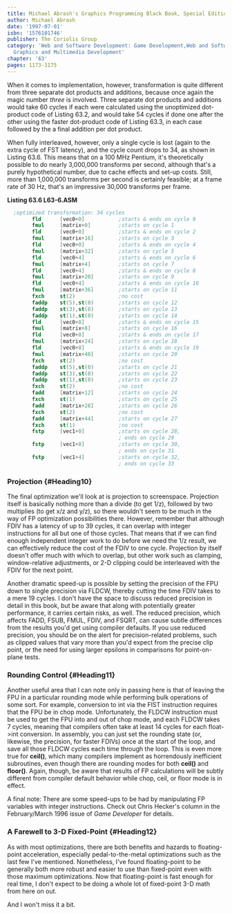 ```yaml
---
title: Michael Abrash's Graphics Programming Black Book, Special Edition
author: Michael Abrash
date: '1997-07-01'
isbn: '1576101746'
publisher: The Coriolis Group
category: 'Web and Software Development: Game Development,Web and Software Development:
  Graphics and Multimedia Development'
chapter: '63'
pages: 1173-1175
---
```


When it comes to implementation, however, transformation is quite
different from three separate dot products and additions, because once
again the magic number *three* is involved. Three separate dot products
and additions would take 60 cycles if each were calculated using the
unoptimized dot-product code of Listing 63.2, and would take 54 cycles
if done one after the other using the faster dot-product code of Listing
63.3, in each case followed by the a final addition per dot product.

When fully interleaved, however, only a single cycle is lost (again to
the extra cycle of FST latency), and the cycle count drops to 34, as
shown in Listing 63.6. This means that on a 100 MHz Pentium, it's
theoretically possible to do nearly 3,000,000 transforms per second,
although that's a purely hypothetical number, due to cache effects and
set-up costs. Still, more than 1,000,000 transforms per second is
certainly feasible; at a frame rate of 30 Hz, that's an impressive
30,000 transforms per frame.

**Listing 63.6 L63-6.ASM**

```nasm
  ;optimized transformation: 34 cycles
        fld      [vec0+0]           ;starts & ends on cycle 0
        fmul     [matrix+0]         ;starts on cycle 1
        fld      [vec0+0]           ;starts & ends on cycle 2
        fmul     [matrix+16]        ;starts on cycle 3
        fld      [vec0+0]           ;starts & ends on cycle 4
        fmul     [matrix+32]        ;starts on cycle 5
        fld      [vec0+4]           ;starts & ends on cycle 6
        fmul     [matrix+4]         ;starts on cycle 7
        fld      [vec0+4]           ;starts & ends on cycle 8
        fmul     [matrix+20]        ;starts on cycle 9
        fld      [vec0+4]           ;starts & ends on cycle 10
        fmul     [matrix+36]        ;starts on cycle 11
        fxch     st(2)              ;no cost
        faddp    st(5),st(0)        ;starts on cycle 12
        faddp    st(3),st(0)        ;starts on cycle 13
        faddp    st(1),st(0)        ;starts on cycle 14
        fld      [vec0+8]           ;starts & ends on cycle 15
        fmul     [matrix+8]         ;starts on cycle 16
        fld      [vec0+8]           ;starts & ends on cycle 17
        fmul     [matrix+24]        ;starts on cycle 18
        fld      [vec0+8]           ;starts & ends on cycle 19
        fmul     [matrix+40]        ;starts on cycle 20
        fxch     st(2)              ;no cost
        faddp    st(5),st(0)        ;starts on cycle 21
        faddp    st(3),st(0)        ;starts on cycle 22
        faddp    st(1),st(0)        ;starts on cycle 23
        fxch     st(2)              ;no cost
        fadd     [matrix+12]        ;starts on cycle 24
        fxch     st(1)              ;starts on cycle 25
        fadd     [matrix+28]        ;starts on cycle 26
        fxch     st(2)              ;no cost
        fadd     [matrix+44]        ;starts on cycle 27
        fxch     st(1)              ;no cost
        fstp     [vec1+0]           ;starts on cycle 28,
                                    ; ends on cycle 29
        fstp     [vec1+8]           ;starts on cycle 30,
                                    ; ends on cycle 31
        fstp     [vec1+4]           ;starts on cycle 32,
                                    ; ends on cycle 33
```

### Projection {#Heading10}

The final optimization we'll look at is projection to screenspace.
Projection itself is basically nothing more than a divide (to get 1/z),
followed by two multiplies (to get x/z and y/z), so there wouldn't seem
to be much in the way of FP optimization possibilities there. However,
remember that although FDIV has a latency of up to 39 cycles, it can
overlap with integer instructions for all but one of those cycles. That
means that if we can find enough independent integer work to do before
we need the 1/z result, we can effectively reduce the cost of the FDIV
to one cycle. Projection by itself doesn't offer much with which to
overlap, but other work such as clamping, window-relative adjustments,
or 2-D clipping could be interleaved with the FDIV for the next point.

Another dramatic speed-up is possible by setting the precision of the
FPU down to single precision via FLDCW, thereby cutting the time FDIV
takes to a mere 19 cycles. I don't have the space to discuss reduced
precision in detail in this book, but be aware that along with
potentially greater performance, it carries certain risks, as well. The
reduced precision, which affects FADD, FSUB, FMUL, FDIV, and FSQRT, can
cause subtle differences from the results you'd get using compiler
defaults. If you use reduced precision, you should be on the alert for
precision-related problems, such as clipped values that vary more than
you'd expect from the precise clip point, or the need for using larger
epsilons in comparisons for point-on-plane tests.

### Rounding Control {#Heading11}

Another useful area that I can note only in passing here is that of
leaving the FPU in a particular rounding mode while performing bulk
operations of some sort. For example, conversion to int via the FIST
instruction requires that the FPU be in chop mode. Unfortunately, the
FLDCW instruction must be used to get the FPU into and out of chop mode,
and each FLDCW takes 7 cycles, meaning that compilers often take at
least 14 cycles for each float-\>int conversion. In assembly, you can
just set the rounding state (or, likewise, the precision, for faster
FDIVs) once at the start of the loop, and save all those FLDCW cycles
each time through the loop. This is even more true for **ceil()**, which
many compilers implement as horrendously inefficient subroutines, even
though there are rounding modes for both **ceil()** and **floor()**.
Again, though, be aware that results of FP calculations will be subtly
different from compiler default behavior while chop, ceil, or floor mode
is in effect.

A final note: There are some speed-ups to be had by manipulating FP
variables with integer instructions. Check out Chris Hecker's column in
the February/March 1996 issue of *Game Developer* for details.

### A Farewell to 3-D Fixed-Point {#Heading12}

As with most optimizations, there are both benefits and hazards to
floating-point acceleration, especially pedal-to-the-metal optimizations
such as the last few I've mentioned. Nonetheless, I've found
floating-point to be generally both more robust and easier to use than
fixed-point even with those maximum optimizations. Now that
floating-point is fast enough for real time, I don't expect to be doing
a whole lot of fixed-point 3-D math from here on out.

And I won't miss it a bit.
